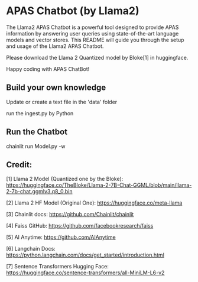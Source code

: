 

# APAS Chatbot (by Llama2)

The Llama2 APAS Chatbot is a powerful tool designed to provide APAS information by answering user queries using state-of-the-art language models and vector stores. This README will guide you through the setup and usage of the Llama2 APAS Chatbot.

Please download the Llama 2 Quantized model by Bloke[1] in huggingface.


Happy coding with APAS ChatBot! 


Build your own knowledge
-
Update or create a text file in the 'data' folder

run the ingest.py by Python


Run the Chatbot
-
chainlit run Model.py -w


Credit:
-
[1] Llama 2 Model (Quantized one by the Bloke): https://huggingface.co/TheBloke/Llama-2-7B-Chat-GGML/blob/main/llama-2-7b-chat.ggmlv3.q8_0.bin

[2] Llama 2 HF Model (Original One): https://huggingface.co/meta-llama

[3] Chainlit docs: https://github.com/Chainlit/chainlit

[4] Faiss GitHub: https://github.com/facebookresearch/faiss

[5] AI Anytime: https://github.com/AIAnytime

[6] Langchain Docs: https://python.langchain.com/docs/get_started/introduction.html

[7] Sentence Transformers Hugging Face: https://huggingface.co/sentence-transformers/all-MiniLM-L6-v2

